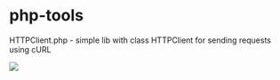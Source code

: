 # php-tools
HTTPClient.php - simple lib with class HTTPClient for sending requests using cURL


<a href="https://github.com/effus/php-tools/"><img src="https://img.shields.io/github/license/effus/php-tools.svg"></a>
